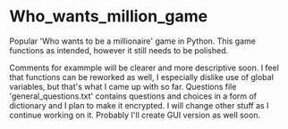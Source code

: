 # Who_wants_million_game

Popular 'Who wants to be a millionaire' game in Python. This game functions as intended, however it still needs to be polished.

Comments for exammple will be clearer and more descriptive soon.
I feel that functions can be reworked as well, I especially dislike use of global variables, but that's what I came up with so far.
Questions file 'general_questions.txt' contains questions and choices in a form of dictionary and I plan to make it encrypted.
I will change other stuff as I continue working on it. Probably I'll create GUI version as well soon.
